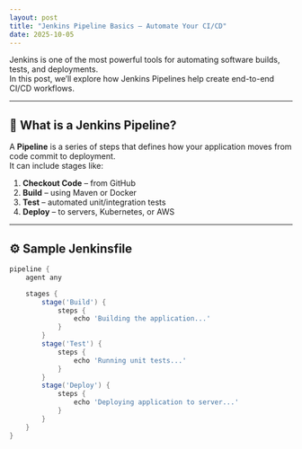 ```yaml
---
layout: post
title: "Jenkins Pipeline Basics – Automate Your CI/CD"
date: 2025-10-05
---
```


Jenkins is one of the most powerful tools for automating software builds, tests, and deployments.  
In this post, we’ll explore how Jenkins Pipelines help create end-to-end CI/CD workflows.

---

## 🧩 What is a Jenkins Pipeline?

A **Pipeline** is a series of steps that defines how your application moves from code commit to deployment.  
It can include stages like:

1. **Checkout Code** – from GitHub  
2. **Build** – using Maven or Docker  
3. **Test** – automated unit/integration tests  
4. **Deploy** – to servers, Kubernetes, or AWS

---

## ⚙️ Sample Jenkinsfile

```groovy
pipeline {
    agent any

    stages {
        stage('Build') {
            steps {
                echo 'Building the application...'
            }
        }
        stage('Test') {
            steps {
                echo 'Running unit tests...'
            }
        }
        stage('Deploy') {
            steps {
                echo 'Deploying application to server...'
            }
        }
    }
}
```


